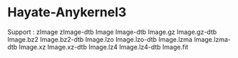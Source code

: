 # Hayate-Anykernel3
Support : zImage zImage-dtb Image Image-dtb Image.gz Image.gz-dtb Image.bz2 Image.bz2-dtb Image.lzo Image.lzo-dtb Image.lzma Image.lzma-dtb Image.xz Image.xz-dtb Image.lz4 Image.lz4-dtb Image.fit
